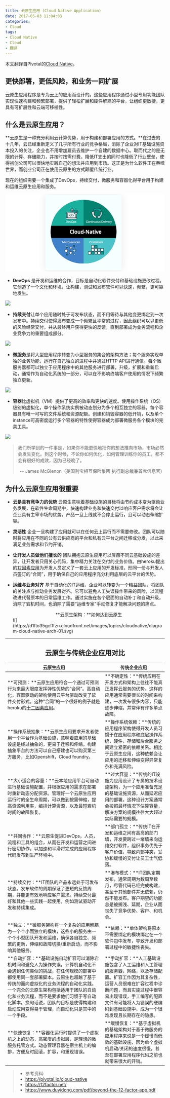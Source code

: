 ```yaml
---
title: 云原生应用 (Cloud Native Application)
date: 2017-05-03 11:04:03
categories:
- Cloud
tags:
- Cloud Native
- Cloud
- 翻译
---
```


本文翻译自Pivotal的[Cloud Native](https://pivotal.io/cloud-native)。

##  更快部署，更低风险，和业务一同扩展

云原生应用程序是专为云上的应用而设计的。这些应用程序通过小型专用功能团队实现快速构建和频繁部署，提供了轻松扩展和硬件解耦的平台，让组织更敏捷，更具有可扩展性和云端可移植性。

## 什么是云原生应用？

**云原生是一种充分利用云计算优势，用于构建和部署应用的方式。**在过去的十几年，云已经重新定义了几乎所有行业的竞争格局，消除了企业对IT基础设施资本投入的关注，企业也不用增加雇员去维护一个自建的数据中心。取而代之的是无限的计算、存储能力，并按时按需付费。降低IT支出的同时也降低了行业壁垒，使得初创公司可以很快地实践自己的想法并应用到市场。这正是为什么软件正在吞噬世界，而创业公司正在使用云原生的方式颠覆传统行业。

现在的组织需要一个集成了DevOps，持续交付，微服务和容器化得平台用于构建和运维云原生应用和服务。

![](/images/Cloud_Native_With_four.png)

 - **DevOps** 是开发和运维的合作，目标是自动化软件交付和基础设施更改过程。它创造了一个文化和环境，让构建，测试和发布软件可以快速，频繁，更可靠地发生。

![](https://d1fto35gcfffzn.cloudfront.net/images/topics/cloudnative/infographic-devops.png)

 - **持续交付**让单个应用随时处于可发布状态，而不用等待与其他变更绑定到一次发布中。持续交付使得发布变成一个频繁且平常的过程，因此组织可以以更低的风险经常交付，并从最终用户获得更快的反馈，直到部署成为业务流程和企业竞争力的重要组成部分。

![](https://d1fto35gcfffzn.cloudfront.net/images/topics/cloudnative/infographic-cd.png)

 - **微服务**是将大型应用程序转变为小型服务的集合的架构方法；每个服务实现单独的业务功能，运行在自己独立的进程中并通过HTTP API进行通信。每个微服务器都可以独立于应用程序中的其他服务进行部署，升级，扩展和重新启动，通常作为自动化系统的一部分，可以在不影响终端客户使用的情况下频繁独立更新。

![](https://d1fto35gcfffzn.cloudfront.net/images/topics/cloudnative/infographic-microservices.png)

- **容器**比虚拟机（VM）提供了更高的效率和更快的速度。使用操作系统（OS）级别的虚拟化，单个操作系统实例被动态划分为多个相互独立的容器，每个容器具有唯一可写的文件系统和资源配额。创建和销毁容器的低开销，以及单个instance可高密度运行多个容器的特性使得容器成为部署微服务各个模块的完美工具。

![](https://d1fto35gcfffzn.cloudfront.net/images/topics/cloudnative/infographic-containers.png)

> 我们所学到的一件事是，如果你不能更快地把你的想法推向市场，市场必然会发生变化。到这个时候，不论你如何优化，如何管理训练你的员工，都不会有很好的成效，因为已经晚了。
> <p style="text-align:right">-- James McGlenon（美国利宝相互保险集团 执行副总裁兼首席信息官）</p>

## 为什么云原生应用很重要

- **云是具有竞争力的优势**
    云原生意味着基础设施的目标将由节约成本变为驱动业务发展，在软件生命周期中，快速构建业务和快速交付以响应客户需求将会让企业具有主宰市场的优势。产品一旦上线就不会停止运行，且可以动态伸缩扩容。

- **灵活性**
    企业一旦构建了应用就可以在任何云上运行而不需要修改。团队可以随时将应用在不同的公有云供应商的平台和私有云平台之间迁移或分发，以此来满足业务需求和节约开销。

- **让开发人员做他们擅长的**
    团队拥抱云原生应用可以屏蔽不同云基础设施的差异，让开发者只用关心代码，集中精力关注在交付的业务价值。由heroku提出的[12因素应用](https://12factor.net/zh_cn/)为开发人员定义了一套云上应用的开发标准，形同一份与开发人员签订的“合同”，用于确保自己的应用程序充分利用底层的云平台的优势。

- **运维与业务对齐**
    基于自动化的IT运维，企业可以转变为一个精益团队，将团队的关注点与推动业务发展对齐。它可以避免人工失误操作带来的风险，以流程改进代替原本的日常运维工作。通过实施在各个层面的自动补丁和自动升级，消除了宕机时间，也消除了需要“运维专家”手动修复才能解决问题的痛点。

    <center>**云原生架构：**如何达到云原生</center>
    ![](https://d1fto35gcfffzn.cloudfront.net/images/topics/cloudnative/diagram-cloud-native-arch-01.svg)
    
---

## <center>**云原生与传统企业应用对比**</center>

| <center>云原生应用</center>   | <center>传统企业应用</center>   |
| ---------------  | ---------------  |
| **可预测：**云原生应用符合一个通过可预测行为来最大限度发挥弹性优势的“合同”。高自动化，容器驱动的架构使用云平台驱动改变了软件交付形式。这种“合同”的一个很好的例子就是heroku的[十二因素应用](https://12factor.net/zh_cn/)。  | **不确定性：**传统应用在开发方式和架构上往往不能真正发挥云服务的优势。这样的应用通常需要很长的时间来构建，一次发布很多内容，只能逐步伸缩，并常伴有许多单点故障。 |
| **操作系统抽象：**云原生应用要求开发者使用一个平台作为基础设施，意味着应用的基础设施是经过抽象的，更易于迁移和伸缩。构建抽象平台的方法可以自己搭建也可以购买第三方服务，比如Openshift，Cloud foundry。 | **操作系统依赖：**传统的应用程序架构使得开发人员习惯于在应用程序和底层操作系统，硬件，存储和后台服务之间建立紧密的依赖关系。相比于云原生应用，这种依赖会让应用的迁移和伸缩变得异常复杂和充满风险。 |
| **大小适合的容量：**云本地应用平台可自动进行基础设施配置，并根据应用的需求在部署时重新动态分配资源。管理好一个云原生应用运行时的全生命周期，可以做到按需伸缩，提高资源利用率，编排计算资源，以及最短宕机时间的故障恢复。 | **过大容量：**传统的IT设施为应用设计了专属的技术设施架构，为一个应用准备充足的基础设施资源，从而延迟应用的部署。这种设计方案通常会按照最坏情况下估算容量，解决方案的规模往往大大超过实际需要的规模。 |
| **共同协作：**云原生促进DevOps，人员，流程和工具的组合，从而在开发和运营之间进行密切协作，以加速和平滑将完成的应用程序代码发布到生产环境中。 | **部门孤立：**传统IT在开发和运维之间有高高的部门墙，开发要跨过一堵墙来向运维交付软件，组织事务优先于客户价值，导致内部冲突，妥协和缓慢的交付让员工士气低落。 |
| **持续交付：**IT团队的产品永远处于可发布状态。发布软件的周期保证了更短的反馈周期，并能更有效地响应客户需求。持续交付最好和其他一些实践一起使用，例如测试驱动开发和持续集成。 | **瀑布模式：**IT团队定期发布，通常周期为数周至数月，尽管代码已经完成构建，甚至于其他部件并无依赖，仍然不能发布。客户期望的功能总是被搁浅、延期，企业从而丧失了竞争优势、客户、和机会。 |
| **独立：**微服务架构将一个复杂的应用解耦为一个个小而独立的模块，这些小的服务由一个个小型团队开发和运维，确保各自独立、频繁的更新，伸缩和故障切换/重新启动，而不影响其他服务。 | **依赖：**单体架构将原本不需要绑定的模块绑定在一个软件包中发布，导致开发和部署过程中的敏捷性丧失。 |
| **自动扩容：**基础设施自动扩容可以消除宕机时间和避免人为操作失误。计算机自动化不会遇到任何类似的挑战，在任何规模的部署中都使用同一套部署脚本。云原生也超越了基于传统的面向虚拟化的业务流程的自动化实践。一个完全的云原生架构包括适用于团队的自动化和业务流程，而不是要求他们习惯于写自动化脚本。换句话说，团队的目标是使得构建和启动应用变得易于管理，而自动化只是其中的一个手段。 | **手动扩容：**人工基础设施包含了人工运维和人工管理的服务器，网络，以及存储配置。扩容工作因为其复杂性，运营人员很难在扩容过程中诊断问题，而且实施过程中很容易出现错误，手工编写的配置文件有可能将人为错误的硬编码到基础设施中，成为一个很难发现且长期存在的隐患。 |
| **快速恢复：**容器化运行时提供了一个虚拟机之上的动态，高密度的虚拟层，是理想的微服务托管方式。动态管理容器在宿主机上的编排，方便及时回滚，扩容，和重现错误。 | **缓慢恢复：**基于虚拟机的基础架构对于基于微服务的应用程序来说是一个缓慢而低效的基础设施，因为单个虚拟机启动/关闭的速度很慢，甚至在部署应用程序代码之前也就带来很大的开销。 |


> * 参考资料:
> * <https://pivotal.io/cloud-native>
> * <https://12factor.net/>
> * <https://www.duyidong.com/pdf/beyond-the-12-factor-app.pdf>
